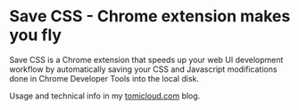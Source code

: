 
Save CSS - Chrome extension makes you fly
=========================================

Save CSS is a Chrome extension that speeds up your web UI development workflow
by automatically saving your CSS and Javascript modifications done in Chrome
Developer Tools into the local disk.

Usage and technical info in my
[tomicloud.com](http://tomicloud.com/2012/04/save-css-chrome-ext) blog.

